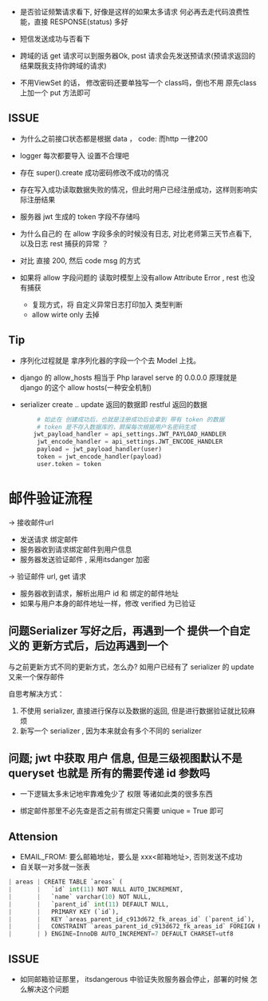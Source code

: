 - 是否验证频繁请求看下, 好像是这样的如果太多请求 何必再去走代码浪费性能，直接 RESPONSE(status) 多好
- 短信发送成功与否看下

- 跨域的话 get 请求可以到服务器Ok, post 请求会先发送预请求(预请求返回的结果既我支持你跨域的请求)

- 不用ViewSet 的话， 修改密码还要单独写一个 class吗，倒也不用 原先class 上加一个 put 方法即可



## ISSUE
- 为什么之前接口状态都是根据  data ， code: 而http 一律200

- logger 每次都要导入 设置不合理吧

- 存在 super().create 成功密码修改不成功的情况
- 存在写入成功读取数据失败的情况，但此时用户已经注册成功，这样则影响实际注册结果

- 服务器 jwt 生成的 token 字段不存储吗

- 为什么自己的 在 allow 字段多余的时候没有日志, 对比老师第三天节点看下, 以及日志 rest 捕获的异常 ？

- 对比 直接 200, 然后 code msg 的方式

- 如果将 allow 字段问题的 读取时模型上没有allow Attribute Error , rest 也没有捕获
     
     - 复现方式，将 自定义异常日志打印加入 类型判断
     - allow wirte only 去掉

## Tip

- 序列化过程就是 拿序列化器的字段一个个去 Model 上找。

- django 的 allow_hosts 相当于 Php laravel serve 的 0.0.0.0  原理就是 django 的这个 allow hosts(一种安全机制)

- serializer create .. update 返回的数据即 restful 返回的数据

```python
        # 如此在 创建成功后，也就是注册成功后会拿到 带有 token 的数据
        # token 是不存入数据库的，屙屎每次根据用户名密码生成
       jwt_payload_handler = api_settings.JWT_PAYLOAD_HANDLER
        jwt_encode_handler = api_settings.JWT_ENCODE_HANDLER
        payload = jwt_payload_handler(user)
        token = jwt_encode_handler(payload)
        user.token = token
```

# 邮件验证流程

-> 接收邮件url
- 发送请求 绑定邮件
- 服务器收到请求绑定邮件到用户信息
- 服务器发送验证邮件 , 采用itsdanger 加密


-> 验证邮件 url, get 请求

- 服务器收到请求，解析出用户 id 和 绑定的邮件地址
- 如果与用户本身的邮件地址一样，修改 verified 为已验证

## 问题Serializer 写好之后，再遇到一个 提供一个自定义的 更新方式后，后边再遇到一个
与之前更新方式不同的更新方式，怎么办? 如用户已经有了 serializer 的 update又来一个保存邮件

自思考解决方式：
1. 不使用 serializer, 直接进行保存以及数据的返回, 但是进行数据验证就比较麻烦
2. 新写一个 serializer , 因为本来就会有多个不同的 serializer

## 问题; jwt 中获取 用户 信息, 但是三级视图默认不是 queryset 也就是 所有的需要传递 id 参数吗

- 一下逻辑太多未记地牢靠难免少了 权限 等诸如此类的很多东西


- 绑定邮件那里不必先查是否之前有绑定只需要 unique = True 即可




## Attension
- EMAIL_FROM: 要么邮箱地址，要么是 xxx<邮箱地址>, 否则发送不成功
- 自关联一对多就一张表

```python
| areas | CREATE TABLE `areas` (                                                                                  |
|       |   `id` int(11) NOT NULL AUTO_INCREMENT,                                                                 |
|       |   `name` varchar(10) NOT NULL,                                                                          |
|       |   `parent_id` int(11) DEFAULT NULL,                                                                     |
|       |   PRIMARY KEY (`id`),                                                                                   |
|       |   KEY `areas_parent_id_c913d672_fk_areas_id` (`parent_id`),                                             |
|       |   CONSTRAINT `areas_parent_id_c913d672_fk_areas_id` FOREIGN KEY (`parent_id`) REFERENCES `areas` (`id`) |
|       | ) ENGINE=InnoDB AUTO_INCREMENT=7 DEFAULT CHARSET=utf8
```

## ISSUE 

- 如同邮箱验证那里， itsdangerous 中验证失败服务器会停止，部署的时候 怎么解决这个问题


